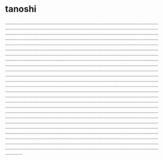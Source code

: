 # tanoshi
..........................................................................................................................................................................................................................................................................................................................................................................................................................................................................................................................................................................................................................................................................................................................................................................................................................................................................................................................................................................................................................................................................................................................................................................................................................................................................................................................................................................................................................................................................................................................................................................................................................................................................................................................................................................................................................................................................................................................................................................................................................................................................................................................................................................................................................................................................................................................................................................................................................................................................................................................................................................................................................................................................................................................................................................................................................................................................................................................................................................................................................................................................................................................................................................................................................................